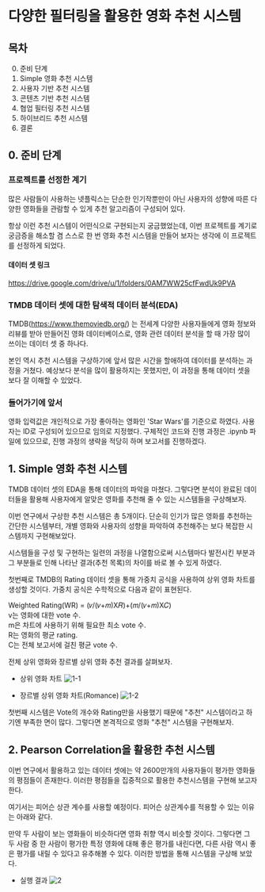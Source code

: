 # 다양한 필터링을 활용한 영화 추천 시스템

## 목차
0. 준비 단계
1. Simple 영화 추천 시스템
2. 사용자 기반 추천 시스템
3. 콘텐츠 기반 추천 시스템
4. 협업 필터링 추천 시스템
5. 하이브리드 추천 시스템
6. 결론


## 0. 준비 단계

### 프로젝트를 선정한 계기

많은 사람들이 사용하는 넷플릭스는 단순한 인기작뿐만이 아닌 사용자의 성향에 따른 다양한 영화들을 관람할 수 있게 추천 알고리즘이 구성되어 있다.

항상 이런 추천 시스템이 어떤식으로 구현되는지 궁금했었는데, 이번 프로젝트를 계기로 궁금증을 해소할 겸 스스로 한 번 영화 추천 시스템을 만들어 보자는 생각에 이 프로젝트를 선정하게 되었다.

#### 데이터 셋 링크
https://drive.google.com/drive/u/1/folders/0AM7WW25cfFwdUk9PVA

### TMDB 데이터 셋에 대한 탐색적 데이터 분석(EDA)

TMDB(https://www.themoviedb.org/) 는 전세계 다양한 사용자들에게 영화 정보와 리뷰를 받아 만들어진 영화 데이터베이스로, 영화 관련 데이터 분석을 할 때 가장 많이 쓰이는 데이터 셋 중 하나다. 

본인 역시 추천 시스템을 구상하기에 앞서 많은 시간을 할애하여 데이터를 분석하는 과정을 거쳤다. 예상보다 분석을 많이 활용하지는 못했지만, 이 과정을 통해 데이터 셋을 보다 잘 이해할 수 있었다. 

### 들어가기에 앞서

영화 입력값은 개인적으로 가장 좋아하는 영화인 'Star Wars'를 기준으로 하였다. 사용자는 ID로 구성되어 있으므로 임의로 지정했다. 구체적인 코드와 진행 과정은 .ipynb 파일에 있으므로, 진행 과정의 생략을 적당히 하며 보고서를 진행하겠다.

## 1. Simple 영화 추천 시스템

TMDB 데이터 셋의 EDA을 통해 데이터의 파악을 마쳤다. 그렇다면 분석이 완료된 데이터들을 활용해 사용자에게 알맞은 영화를 추천해 줄 수 있는 시스템들을 구상해보자.

이번 연구에서 구상한 추천 시스템은 총 5개이다. 단순히 인기가 많은 영화를 추천하는 간단한 시스템부터, 개별 영화와 사용자의 성향을 파악하여 추천해주는 보다 복잡한 시스템까지 구현해보았다.

시스템들을 구성 및 구현하는 일련의 과정을 나열함으로써 시스템마다 발전시킨 부분과 그 부분들로 인해 나타난 결과(추천 목록)의 차이를 바로 볼 수 있게 하였다.

첫번째로 TMDB의 Rating 데이터 셋을 통해 가중치 공식을 사용하여 상위 영화 차트를 생성할 것이다. 가중치 공식은 수학적으로 다음과 같이 표현된다.

Weighted Rating(WR) = (𝑣/(𝑣+𝑚)X𝑅)+(𝑚/(𝑣+𝑚)X𝐶)  
v는 영화에 대한 vote 수.  
m은 차트에 사용하기 위해 필요한 최소 vote 수.  
R는 영화의 평균 rating.  
C는 전체 보고서에 걸친 평균 vote 수.  

전체 상위 영화와 장르별 상위 영화 추천 결과를 살펴보자.

- 상위 영화 차트
![1-1](https://user-images.githubusercontent.com/73309550/101662177-879d5680-3a8c-11eb-8f60-af1cc60471a6.PNG)


- 장르별 상위 영화 차트(Romance)
![1-2](https://user-images.githubusercontent.com/73309550/101662211-91bf5500-3a8c-11eb-9c56-0f6cda75ca86.PNG)


첫번째 시스템은 Vote의 개수와 Rating만을 사용했기 때문에 "추천" 시스템이라고 하기엔 부족한 면이 많다. 그렇다면 본격적으로 영화 "추천" 시스템을 구현해보자.

## 2. Pearson Correlation을 활용한 추천 시스템

이번 연구에서 활용하고 있는 데이터 셋에는 약 2600만개의 사용자들이 평가한 영화들의 평점들이 존재한다. 이러한 평점들을 집중적으로 활용한 추천시스템을 구현해 보고자 한다.

여기서는 피어슨 상관 계수를 사용할 예정이다. 피어슨 상관계수를 적용할 수 있는 이유는 아래와 같다.

만약 두 사람이 보는 영화들이 비슷하다면 영화 취향 역시 비슷할 것이다. 그렇다면 그 두 사람 중 한 사람이 평가한 특정 영화에 대해 좋은 평가를 내린다면, 다른 사람 역시 좋은 평가를 내릴 수 있다고 유추해볼 수 있다. 이러한 방법을 통해 시스템을 구상해 보았다.

- 실행 결과
![2](https://user-images.githubusercontent.com/73309550/101662232-984dcc80-3a8c-11eb-826a-b99a8260ec71.PNG)


